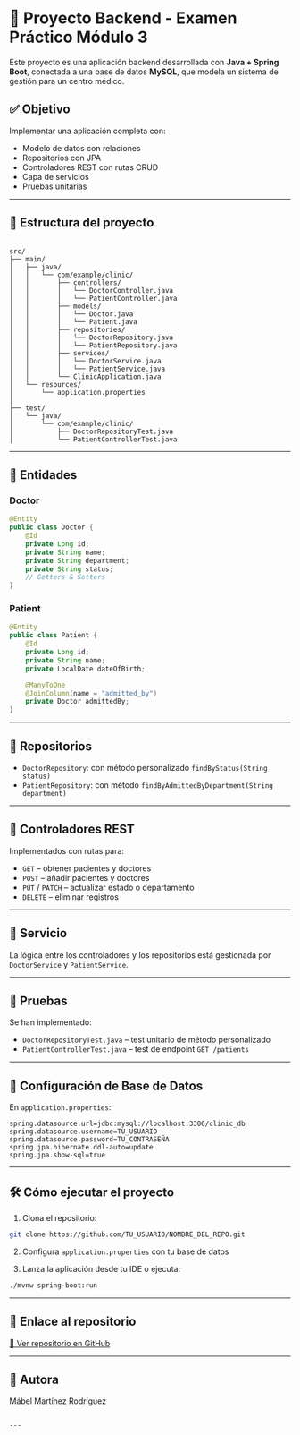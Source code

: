 # 🏥 Proyecto Backend - Examen Práctico Módulo 3

Este proyecto es una aplicación backend desarrollada con **Java + Spring Boot**, conectada a una base de datos **MySQL**, que modela un sistema de gestión para un centro médico.

## ✅ Objetivo

Implementar una aplicación completa con:

- Modelo de datos con relaciones
- Repositorios con JPA
- Controladores REST con rutas CRUD
- Capa de servicios
- Pruebas unitarias

---

## 🧱 Estructura del proyecto

```

src/
├── main/
│   ├── java/
│   │   └── com/example/clinic/
│   │       ├── controllers/
│   │       │   └── DoctorController.java
│   │       │   └── PatientController.java
│   │       ├── models/
│   │       │   └── Doctor.java
│   │       │   └── Patient.java
│   │       ├── repositories/
│   │       │   └── DoctorRepository.java
│   │       │   └── PatientRepository.java
│   │       ├── services/
│   │       │   └── DoctorService.java
│   │       │   └── PatientService.java
│   │       └── ClinicApplication.java
│   └── resources/
│       └── application.properties
│
├── test/
│   └── java/
│       └── com/example/clinic/
│           ├── DoctorRepositoryTest.java
│           └── PatientControllerTest.java

````

---

## 🧬 Entidades

### Doctor

```java
@Entity
public class Doctor {
    @Id
    private Long id;
    private String name;
    private String department;
    private String status;
    // Getters & Setters
}
````

### Patient

```java
@Entity
public class Patient {
    @Id
    private Long id;
    private String name;
    private LocalDate dateOfBirth;

    @ManyToOne
    @JoinColumn(name = "admitted_by")
    private Doctor admittedBy;
}
```

---

## 🔌 Repositorios

* `DoctorRepository`: con método personalizado `findByStatus(String status)`
* `PatientRepository`: con método `findByAdmittedByDepartment(String department)`

---

## 🔁 Controladores REST

Implementados con rutas para:

* `GET` – obtener pacientes y doctores
* `POST` – añadir pacientes y doctores
* `PUT` / `PATCH` – actualizar estado o departamento
* `DELETE` – eliminar registros

---

## 🧠 Servicio

La lógica entre los controladores y los repositorios está gestionada por `DoctorService` y `PatientService`.

---

## 🧪 Pruebas

Se han implementado:

* `DoctorRepositoryTest.java` – test unitario de método personalizado
* `PatientControllerTest.java` – test de endpoint `GET /patients`

---

## 💾 Configuración de Base de Datos

En `application.properties`:

```properties
spring.datasource.url=jdbc:mysql://localhost:3306/clinic_db
spring.datasource.username=TU_USUARIO
spring.datasource.password=TU_CONTRASEÑA
spring.jpa.hibernate.ddl-auto=update
spring.jpa.show-sql=true
```

---

## 🛠 Cómo ejecutar el proyecto

1. Clona el repositorio:

```bash
git clone https://github.com/TU_USUARIO/NOMBRE_DEL_REPO.git
```

2. Configura `application.properties` con tu base de datos

3. Lanza la aplicación desde tu IDE o ejecuta:

```bash
./mvnw spring-boot:run
```

---

## 🔗 Enlace al repositorio

[🔗 Ver repositorio en GitHub](https://github.com/TU_USUARIO/NOMBRE_DEL_REPO)

---

## 👤 Autora

Mábel Martínez Rodríguez

```

---



